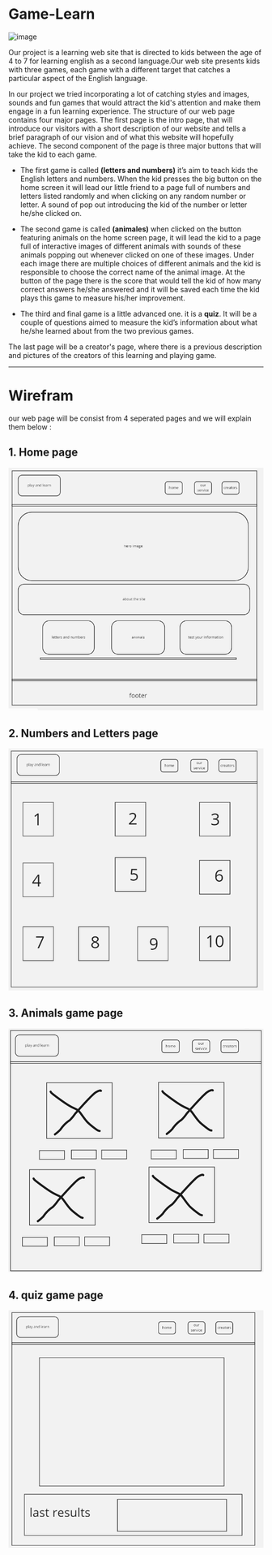 # Game-Learn



![image](https://cdn.newsapi.com.au/image/v1/f43a3da33ff330d715ede243c5c4c8a6)


Our project is a learning web site that is directed to kids between the age of 4 to 7 for learning english as a second language.Our web site presents kids with three games, each game with a different target that catches a particular aspect of the English language.

 In our project we tried incorporating a lot of catching styles and images, sounds and fun  games that would attract the kid's attention and make them engage in a fun learning experience. The structure of our web page contains four major pages. The first page is the intro page, that will introduce our visitors with a short description of our website and tells a brief paragraph of our vision and of what this website will hopefully achieve.  The second component of the page is three major buttons that will take the kid to each game. 

 * The first game is called  **(letters and numbers)**  it’s aim to teach kids the English letters and numbers. When the kid presses the big button on the home screen it will lead our little friend to a page full of numbers and letters listed randomly and when clicking  on any random number or letter. A sound of pop out introducing the kid of the number or letter he/she clicked on.


* The second game is called **(animales)** when clicked on the button featuring animals on the home screen page, it will lead the kid to a page full of interactive images of different animals with sounds of these animals popping out whenever clicked on one of these images. Under each image there are multiple choices of different animals and the kid is responsible to choose the correct name of the animal image. At the button of the page there is the score that would tell the kid of how many correct answers he/she answered and it will be saved each time the kid plays this game to measure his/her improvement. 


 * The third and final game is a little advanced one. it is a **quiz**. It will be a couple of questions aimed to measure the kid’s information about what he/she learned about from the two previous games. 


The last page will be a creator's page, where there is a previous description and pictures of the creators of this learning and playing game. 

* ** 

# Wirefram
our web page will be consist from 4 seperated pages and we will explain them below :

## 1. Home page 

![HOME](wirefram-images/wirefram-home.png)


## 2. Numbers and Letters page

![n&l](wirefram-images/wireframe-numbers.png)

## 3. Animals game page
![animal](wirefram-images/wirefram-animal.png)

## 4. quiz game page 
![quiz](wirefram-images/wirefram-quize.png)

 
